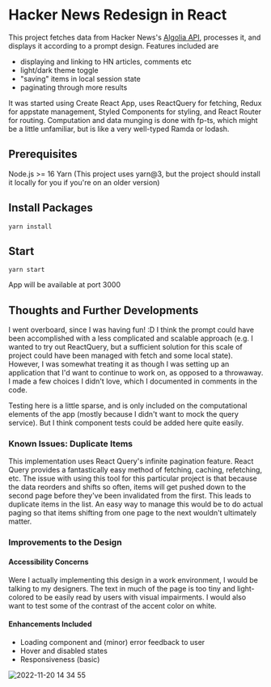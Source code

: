 # Hacker News Redesign in React

This project fetches data from Hacker News's [Algolia API](https://hn.algolia.com/api), processes it, and displays it according to a prompt design. Features included are

- displaying and linking to HN articles, comments etc
- light/dark theme toggle
- "saving" items in local session state
- paginating through more results

It was started using Create React App, uses ReactQuery for fetching, Redux for appstate management, Styled Components for styling, and React Router for routing. Computation and data munging is done with fp-ts, which might be a little unfamiliar, but is like a very well-typed Ramda or lodash.

## Prerequisites

Node.js >= 16
Yarn (This project uses yarn@3, but the project should install it locally for you if you're on an older version)

## Install Packages

```
yarn install
```

## Start

```
yarn start
```

App will be available at port 3000

## Thoughts and Further Developments

I went overboard, since I was having fun! :D I think the prompt could have been accomplished with a less complicated and scalable approach (e.g. I wanted to try out ReactQuery, but a sufficient solution for this scale of project could have been managed with fetch and some local state). However, I was somewhat treating it as though I was setting up an application that I'd want to continue to work on, as opposed to a throwaway. I made a few choices I didn't love, which I documented in comments in the code.

Testing here is a little sparse, and is only included on the computational elements of the app (mostly because I didn't want to mock the query service). But I think component tests could be added here quite easily.

### Known Issues: Duplicate Items

This implementation uses React Query's infinite pagination feature. React Query provides a fantastically easy method of fetching, caching, refetching, etc. The issue with using this tool for this particular project is that because the data reorders and shifts so often, items will get pushed down to the second page before they've been invalidated from the first. This leads to duplicate items in the list. An easy way to manage this would be to do actual paging so that items shifting from one page to the next wouldn't ultimately matter.

### Improvements to the Design

#### Accessibility Concerns

Were I actually implementing this design in a work environment, I would be talking to my designers. The text in much of the page is too tiny and light-colored to be easily read by users with visual impairments. I would also want to test some of the contrast of the accent color on white.

#### Enhancements Included

- Loading component and (minor) error feedback to user
- Hover and disabled states
- Responsiveness (basic)


![2022-11-20 14 34 55](https://user-images.githubusercontent.com/5266362/202922402-4d678bb6-d438-43c0-acf5-0b20a53a661a.gif)
